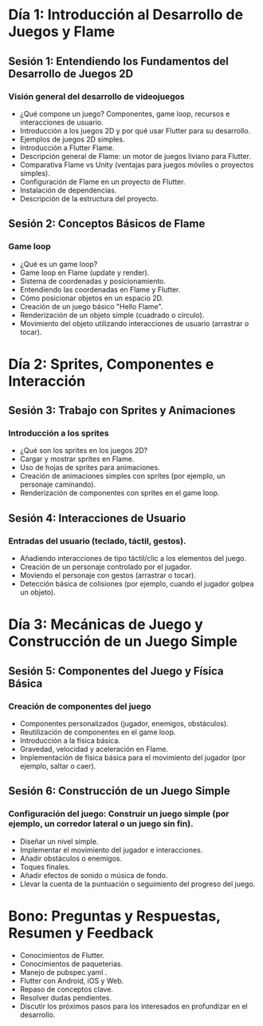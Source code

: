# Día 1: Introducción al Desarrollo de Juegos y Flame 
## Sesión 1: Entendiendo los Fundamentos del Desarrollo de Juegos 2D 

### Visión general del desarrollo de videojuegos
- ¿Qué compone un juego? Componentes, game loop, recursos e interacciones de usuario.
- Introducción a los juegos 2D y por qué usar Flutter para su desarrollo.
- Ejemplos de juegos 2D simples.
- Introducción a Flutter Flame.
- Descripción general de Flame: un motor de juegos liviano para Flutter.
- Comparativa Flame vs Unity (ventajas para juegos móviles o proyectos simples).
- Configuración de Flame en un proyecto de Flutter.
- Instalación de dependencias.
- Descripción de la estructura del proyecto.

## Sesión 2: Conceptos Básicos de Flame 

### Game loop
- ¿Qué es un game loop?
- Game loop en Flame (update y render).
- Sistema de coordenadas y posicionamiento.
- Entendiendo las coordenadas en Flame y Flutter.
- Cómo posicionar objetos en un espacio 2D.
- Creación de un juego básico "Hello Flame".
- Renderización de un objeto simple (cuadrado o círculo).
- Movimiento del objeto utilizando interacciones de usuario (arrastrar o tocar).

# Día 2: Sprites, Componentes e Interacción 
## Sesión 3: Trabajo con Sprites y Animaciones 

### Introducción a los sprites
- ¿Qué son los sprites en los juegos 2D?
- Cargar y mostrar sprites en Flame.
- Uso de hojas de sprites para animaciones.
- Creación de animaciones simples con sprites (por ejemplo, un personaje caminando).
- Renderización de componentes con sprites en el game loop.

## Sesión 4: Interacciones de Usuario 

### Entradas del usuario (teclado, táctil, gestos).
- Añadiendo interacciones de tipo táctil/clic a los elementos del juego.
- Creación de un personaje controlado por el jugador.
- Moviendo el personaje con gestos (arrastrar o tocar).
- Detección básica de colisiones (por ejemplo, cuando el jugador golpea un objeto).

# Día 3: Mecánicas de Juego y Construcción de un Juego Simple 
## Sesión 5: Componentes del Juego y Física Básica 

### Creación de componentes del juego
- Componentes personalizados (jugador, enemigos, obstáculos).
- Reutilización de componentes en el game loop.
- Introducción a la física básica.
- Gravedad, velocidad y aceleración en Flame.
- Implementación de física básica para el movimiento del jugador (por ejemplo, saltar o caer).

## Sesión 6: Construcción de un Juego Simple 

### Configuración del juego: Construir un juego simple (por ejemplo, un corredor lateral o un juego sin fin).
- Diseñar un nivel simple.
- Implementar el movimiento del jugador e interacciones.
- Añadir obstáculos o enemigos.
- Toques finales.
- Añadir efectos de sonido o música de fondo.
- Llevar la cuenta de la puntuación o seguimiento del progreso del juego.

# Bono: Preguntas y Respuestas, Resumen y Feedback
- Conocimientos de Flutter.
- Conocimientos de paqueterias.
- Manejo de pubspec.yaml .
- Flutter con Android, iOS y Web.
- Repaso de conceptos clave.
- Resolver dudas pendientes.
- Discutir los próximos pasos para los interesados en profundizar en el desarrollo.
